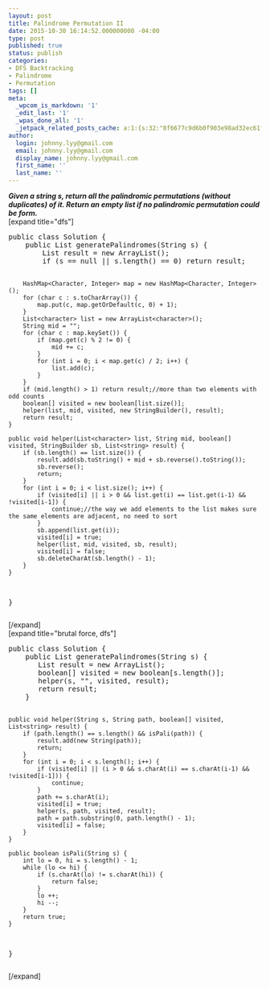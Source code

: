 ```yaml
---
layout: post
title: Palindrome Permutation II
date: 2015-10-30 16:14:52.000000000 -04:00
type: post
published: true
status: publish
categories:
- DFS Backtracking
- Palindrome
- Permutation
tags: []
meta:
  _wpcom_is_markdown: '1'
  _edit_last: '1'
  _wpas_done_all: '1'
  _jetpack_related_posts_cache: a:1:{s:32:"8f6677c9d6b0f903e98ad32ec61f8deb";a:2:{s:7:"expires";i:1468830115;s:7:"payload";a:3:{i:0;a:1:{s:2:"id";i:1205;}i:1;a:1:{s:2:"id";i:1357;}i:2;a:1:{s:2:"id";i:438;}}}}
author:
  login: johnny.lyy@gmail.com
  email: johnny.lyy@gmail.com
  display_name: johnny.lyy@gmail.com
  first_name: ''
  last_name: ''
---
```

<p><strong><em>Given a string s, return all the palindromic permutations (without duplicates) of it. Return an empty list if no palindromic permutation could be form.</em></strong><br />
[expand title="dfs"]</p>
<pre>
public class Solution {
    public List<string> generatePalindromes(String s) {
        List<string> result = new ArrayList<string>();
        if (s == null || s.length() == 0) return result;
        
        HashMap<Character, Integer> map = new HashMap<Character, Integer>();
        for (char c : s.toCharArray()) {
            map.put(c, map.getOrDefault(c, 0) + 1);
        }
        List<character> list = new ArrayList<character>();
        String mid = "";
        for (char c : map.keySet()) {
            if (map.get(c) % 2 != 0) {
                mid += c;
            }
            for (int i = 0; i < map.get(c) / 2; i++) {
                list.add(c);
            }
        }
        if (mid.length() > 1) return result;//more than two elements with odd counts
        boolean[] visited = new boolean[list.size()];
        helper(list, mid, visited, new StringBuilder(), result);
        return result;
    }
    
    public void helper(List<character> list, String mid, boolean[] visited, StringBuilder sb, List<string> result) {
        if (sb.length() == list.size()) {
            result.add(sb.toString() + mid + sb.reverse().toString());
            sb.reverse();
            return;
        }
        for (int i = 0; i < list.size(); i++) {
            if (visited[i] || i > 0 && list.get(i) == list.get(i-1) && !visited[i-1]) {
                continue;//the way we add elements to the list makes sure the same elements are adjacent, no need to sort
            }
            sb.append(list.get(i));
            visited[i] = true;
            helper(list, mid, visited, sb, result);
            visited[i] = false;
            sb.deleteCharAt(sb.length() - 1);
        }
    }
}
</string></character></character></character></string></string></string></pre>
<p>[/expand]<br />
[expand title="brutal force, dfs"]</p>
<pre>
public class Solution {
    public List<string> generatePalindromes(String s) {
       List<string> result = new ArrayList<string>();
       boolean[] visited = new boolean[s.length()];
       helper(s, "", visited, result);
       return result;
    }
    
    public void helper(String s, String path, boolean[] visited, List<string> result) {
        if (path.length() == s.length() && isPali(path)) {
            result.add(new String(path));
            return;
        }
        for (int i = 0; i < s.length(); i++) {
            if (visited[i] || (i > 0 && s.charAt(i) == s.charAt(i-1) && !visited[i-1])) {
                continue;
            }
            path += s.charAt(i);
            visited[i] = true;
            helper(s, path, visited, result);
            path = path.substring(0, path.length() - 1);
            visited[i] = false;
        }
    }
    
    public boolean isPali(String s) {
        int lo = 0, hi = s.length() - 1;
        while (lo <= hi) {
            if (s.charAt(lo) != s.charAt(hi)) {
                return false;
            }
            lo ++;
            hi --;
        }
        return true;
    }
}
</string></string></string></string></pre>
<p>[/expand]</p>
